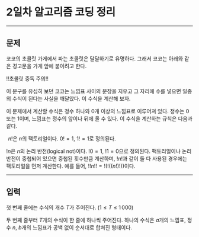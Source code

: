 # 2일차 알고리즘 코딩 정리

---

## 문제

코코의 초콜릿 가게에서 파는 초콜릿은 달달하기로 유명하다. 그래서 코코는 아래와 같은 경고문을 가게 앞에 붙이려고 한다.

!!초콜릿 중독 주의!!

이 문구를 유심히 보던 코코는 느낌표 사이의 문장을 지우고 그 자리에 수를 넣으면 일종의 수식이 된다는 사실을 깨달았다. 이 수식을 계산해 보자.

이 문제에서 계산할 수식은 정수 하나와 
$0$개 이상의 느낌표로 이루어져 있다. 정수는 
$0$ 또는 
$1$이며, 느낌표는 정수의 앞이나 뒤에 올 수 있다. 이 수식을 계산하는 규칙은 다음과 같다.

 
$n!$은 
$n$의 팩토리얼이다. 
$0!=1$, 
$1!=1$로 정의된다.

$!n$은 
$n$의 논리 반전(logical not)이다. 
$!0=1$, 
$!1=0$으로 정의된다.
팩토리얼이나 논리 반전이 중첩되어 있으면 중첩된 횟수만큼 계산하며, 
$!n!$과 같이 둘 다 사용된 경우에는 팩토리얼을 먼저 계산한다. 예를 들어, 
$!!n!!=!(!((n!) !))$이다.

---

## 입력

첫 번째 줄에는 수식의 개수 
$T$가 주어진다. 
$(1\le T\le 1\, 000)$ 

두 번째 줄부터 
$T$개의 수식이 한 줄에 하나씩 주어진다. 하나의 수식은 
$a$개의 느낌표, 정수 
$n$, 
$b$개의 느낌표가 공백 없이 순서대로 합쳐진 형태이다. 
